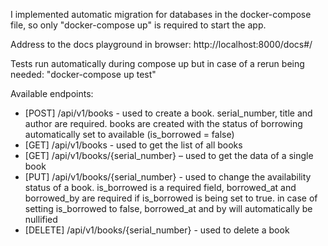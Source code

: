 I implemented automatic migration for databases in the docker-compose file, so only "docker-compose up" is required to start the app.

Address to the docs playground in browser: http://localhost:8000/docs#/

Tests run automatically during compose up but in case of a rerun being needed: "docker-compose up test"

Available endpoints:
- [POST] /api/v1/books - used to create a book. serial_number, title and author are required. books are created with the status of borrowing automatically set to available (is_borrowed = false)
- [GET] /api/v1/books - used to get the list of all books
- [GET] /api/v1/books/{serial_number} – used to get the data of a single book
- [PUT] /api/v1/books/{serial_number} - used to change the  availability status of a book. is_borrowed is a required field, borrowed_at and borrowed_by are required if is_borrowed is being set to true. in case of setting is_borrowed to false, borrowed_at and by will automatically be nullified
- [DELETE] /api/v1/books/{serial_number} - used to delete a book
